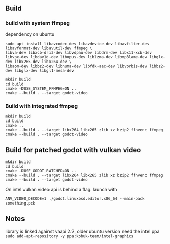 ## Build

### build with system ffmpeg

dependency on ubuntu

```
sudo apt install libavcodec-dev libavdevice-dev libavfilter-dev libavformat-dev libavutil-dev ffmpeg \
libva-dev libxcb-dri3-dev libvdpau-dev libdrm-dev libx11-xcb-dev libvpx-dev libdav1d-dev libopus-dev liblzma-dev libmp3lame-dev libglx-dev libx265-dev libx264-dev \
libaom-dev libbz2-dev libnuma-dev libfdk-aac-dev libvorbis-dev libbz2-dev libglx-dev libgl1-mesa-dev
```

```
mkdir build
cd build
cmake -DUSE_SYSTEM_FFMPEG=ON ..
cmake --build . --target godot-video
```

### Build with integrated ffmpeg

```
mkdir build
cd build
cmake ..
cmake --build . --target libx264 libx265 zlib xz bzip2 ffnvenc ffmpeg
cmake --build . --target godot-video
```

## Build for patched godot with vulkan video
```
mkdir build
cd build
cmake -DUSE_GODOT_PATCHED=ON ..
cmake --build . --target libx264 libx265 zlib xz bzip2 ffnvenc ffmpeg
cmake --build . --target godot-video
```

On intel vulkan video api is behind a flag. launch with 

```
ANV_VIDEO_DECODE=1 ./godot.linuxbsd.editor.x86_64 --main-pack something.pck
```

## Notes

library is linked against vaapi 2.2, older ubuntu version need the intel ppa
```sudo add-apt-repository -y ppa:kobuk-team/intel-graphics```